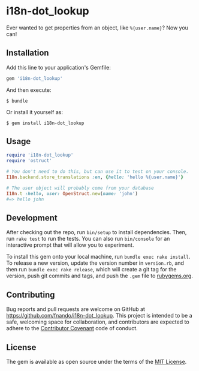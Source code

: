 # i18n-dot_lookup

Ever wanted to get properties from an object, like `%{user.name}`? Now you can!

## Installation

Add this line to your application's Gemfile:

```ruby
gem 'i18n-dot_lookup'
```

And then execute:

    $ bundle

Or install it yourself as:

    $ gem install i18n-dot_lookup

## Usage

```ruby
require 'i18n-dot_lookup'
require 'ostruct'

# You don't need to do this, but can use it to test on your console.
I18n.backend.store_translations :en, {hello: 'hello %{user.name}'}

# The user object will probably come from your database
I18n.t :hello, user: OpenStruct.new(name: 'john')
#=> hello john
```

## Development

After checking out the repo, run `bin/setup` to install dependencies. Then, run `rake test` to run the tests. You can also run `bin/console` for an interactive prompt that will allow you to experiment.

To install this gem onto your local machine, run `bundle exec rake install`. To release a new version, update the version number in `version.rb`, and then run `bundle exec rake release`, which will create a git tag for the version, push git commits and tags, and push the `.gem` file to [rubygems.org](https://rubygems.org).

## Contributing

Bug reports and pull requests are welcome on GitHub at https://github.com/fnando/i18n-dot_lookup. This project is intended to be a safe, welcoming space for collaboration, and contributors are expected to adhere to the [Contributor Covenant](http://contributor-covenant.org) code of conduct.


## License

The gem is available as open source under the terms of the [MIT License](http://opensource.org/licenses/MIT).

